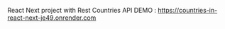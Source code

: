 React Next project with Rest Countries API
DEMO : https://countries-in-react-next-je49.onrender.com

